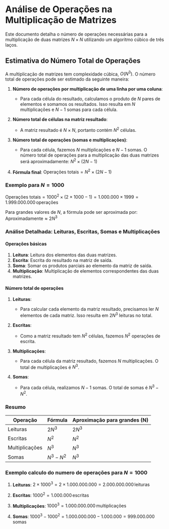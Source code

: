 # Análise de Operações na Multiplicação de Matrizes

Este documento detalha o número de operações necessárias para a multiplicação de duas matrizes $`N \times N`$ utilizando um algoritmo cúbico de três laços.

## Estimativa do Número Total de Operações

A multiplicação de matrizes tem complexidade cúbica, $`O(N^3)`$. O número total de operações pode ser estimado da seguinte maneira:

1. **Número de operações por multiplicação de uma linha por uma coluna**:
   - Para cada célula do resultado, calculamos o produto de $`N`$ pares de elementos e somamos os resultados. Isso resulta em $`N`$ multiplicações e $`N-1`$ somas para cada célula.

2. **Número total de células na matriz resultado**:
   - A matriz resultado é $`N \times N`$, portanto contém $`N^2`$ células.

3. **Número total de operações (somas e multiplicações)**:
   - Para cada célula, fazemos $`N`$ multiplicações e $`N-1`$ somas. O número total de operações para a multiplicação das duas matrizes será aproximadamente:
   $`
   N^2 \times (2N - 1)
  `$

4. **Fórmula final**:
   $`
   \text{Operações totais} = N^2 \times (2N - 1)
   `$

### Exemplo para $`N = 1000`$

$`
\text{Operações totais} = 1000^2 \times (2 \times 1000 - 1) = 1.000.000 \times 1999 = 1.999.000.000 \, \text{operações}
`$

Para grandes valores de $`N`$, a fórmula pode ser aproximada por:
$`
\text{Aproximadamente} \approx 2N^3
`$

### Análise Detalhada: Leituras, Escritas, Somas e Multiplicações

#### Operações básicas

1. **Leitura**: Leitura dos elementos das duas matrizes.
2. **Escrita**: Escrita do resultado na matriz de saída.
3. **Soma**: Somar os produtos parciais ao elemento da matriz de saída.
4. **Multiplicação**: Multiplicação de elementos correspondentes das duas matrizes.

#### Número total de operações

1. **Leituras**:
   - Para calcular cada elemento da matriz resultado, precisamos ler $`N`$ elementos de cada matriz. Isso resulta em $`2N^3`$ leituras no total.

2. **Escritas**:
   - Como a matriz resultado tem $`N^2`$ células, fazemos $`N^2`$ operações de escrita.

3. **Multiplicações**:
   - Para cada célula da matriz resultado, fazemos $`N`$ multiplicações. O total de multiplicações é $`N^3`$.

4. **Somas**:
   - Para cada célula, realizamos $`N-1`$ somas. O total de somas é $`N^3 - N^2`$.

### Resumo

| Operação       | Fórmula                | Aproximação para grandes \(N\) |
|----------------|------------------------|--------------------------------|
| Leituras       | $`2N^3`$               | $`2N^3`$                      |
| Escritas       | $`N^2`$                | $`N^2`$                       |
| Multiplicações | $`N^3`$                | $`N^3`$                       |
| Somas          | $`N^3 - N^2`$          | $`N^3`$                       |

### Exemplo calculo do numero de operações para $`N = 1000`$

1. **Leituras**:
   $`
   2 \times 1000^3 = 2 \times 1.000.000.000 = 2.000.000.000 \, \text{leituras}
   `$

2. **Escritas**:
   $`
   1000^2 = 1.000.000 \, \text{escritas}
   `$

3. **Multiplicações**:
   $`
   1000^3 = 1.000.000.000 \, \text{multiplicações}
   `$

4. **Somas**:
   $`
   1000^3 - 1000^2 = 1.000.000.000 - 1.000.000 = 999.000.000 \, \text{somas}
   `$
